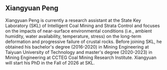 <h2>Xiangyuan Peng</h2>	
Xiangyuan Peng is currently a research assistant at the State Key Laboratory (SKL) of Intelligent Coal Mining and Strata Control and focuses on the impacts of near-surface environmental conditions (i.e., ambient humidity, water availability, temperature, stress) on the long-term deformation and progressive failure of crustal rocks. Before joining SKL, he obtained his bachelor's degree (2016-2020) in Mining Engineering at Taiyuan University of Technology and master's degree (2020-2023) in Mining Engineering at CCTEG Coal Mining Research Institute.
Xiangyuan will start his PhD in the Fall of 2026 at SKL.
